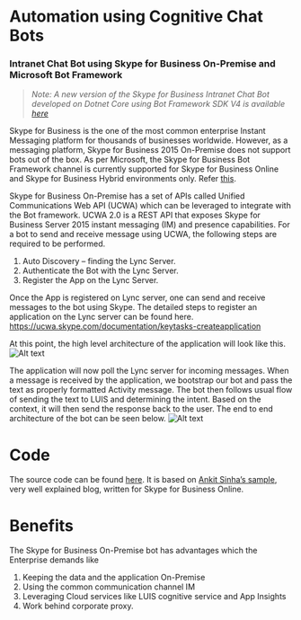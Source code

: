 # Automation using Cognitive Chat Bots
### Intranet Chat Bot using Skype for Business On-Premise and Microsoft Bot Framework

> *Note: A new version of the Skype for Business Intranet Chat Bot developed on Dotnet Core using Bot Framework SDK V4 is available [here](https://github.com/abhinabsarkar/sfb-on-prem-bot)*

Skype for Business is the one of the most common enterprise Instant Messaging platform for thousands of businesses worldwide. However, as a messaging platform, Skype for Business 2015 On-Premise does not support bots out of the box. As per Microsoft, the Skype for Business Bot Framework channel is currently supported for Skype for Business Online and Skype for Business Hybrid environments only. Refer [this](https://msdn.microsoft.com/en-us/skype/skype-for-business-bot-framework/docs/overview#version-suport).

Skype for Business On-Premise has a set of APIs called Unified Communications Web API (UCWA) which can be leveraged to integrate with the Bot framework. UCWA 2.0 is a REST API that exposes Skype for Business Server 2015 instant messaging (IM) and presence capabilities. For a bot to send and receive message using UCWA, the following steps are required to be performed.
1.	Auto Discovery – finding the Lync Server.
2.	Authenticate the Bot with the Lync Server.
3.	Register the App on the Lync Server.

Once the App is registered on Lync server, one can send and receive messages to the bot using Skype. The detailed steps to register an application on the Lync server can be found here.
https://ucwa.skype.com/documentation/keytasks-createapplication

At this point, the high level architecture of the application will look like this.![Alt text](https://github.com/abhinabsarkar/intranet-chat-bot/blob/master/images/Application%20architecture.png)

 
The application will now poll the Lync server for incoming messages. When a message is received by the application, we bootstrap our bot and pass the text as properly formatted Activity message. The bot then follows usual flow of sending the text to LUIS and determining the intent. Based on the context, it will then send the response back to the user. The end to end architecture of the bot can be seen below. ![Alt text](https://github.com/abhinabsarkar/intranet-chat-bot/blob/master/images/High%20level%20architecture.png)

# Code
The source code can be found [here](https://github.com/abhinabsarkar/intranet-chat-bot/tree/master/src). It is based on [Ankit Sinha’s sample](https://github.com/ankitbko/ucwa-bot), very well explained blog, written for Skype for Business Online. 

# Benefits
The Skype for Business On-Premise bot has advantages which the Enterprise demands like 
 1.	Keeping the data and the application On-Premise
 2.	Using the common communication channel IM 
 3.	Leveraging Cloud services like LUIS cognitive service and App Insights
 4.	Work behind corporate proxy.
